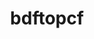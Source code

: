 ---
title: "bdftopcf"
layout: cache
categories: [package, develop-2025-04-27]
meta: {"compilers": ["gcc@10.5.0", "gcc@11.1.0", "gcc@11.4.0", "gcc@13.3.0"], "num_specs": 5, "num_specs_by_stack": {"data-vis-sdk": 1, "developer-tools-aarch64-linux-gnu": 1, "developer-tools-x86_64_v3-linux-gnu": 1, "e4s": 1, "hep": 1, "root": 5}, "oss": ["centos7", "rhel8", "ubuntu20.04", "ubuntu22.04"], "platforms": ["linux"], "stacks": ["data-vis-sdk", "developer-tools-aarch64-linux-gnu", "developer-tools-x86_64_v3-linux-gnu", "e4s", "hep", "root"], "targets": ["aarch64", "x86_64_v3"], "versions": ["1.1.1"]}
spec_details: [{"compiler": "gcc@11.4.0", "hash": "eeufvl2pmhbzeqfkry3yrqphjipmcxn5", "os": "ubuntu22.04", "platform": "linux", "size": "-", "stacks": ["hep", "root"], "target": "x86_64_v3", "variants": ["build_system=autotools"], "versions": ["1.1.1"]}, {"compiler": "gcc@13.3.0", "hash": "ey6tugq32ukueig6xtbnii2hbpwwwg2z", "os": "rhel8", "platform": "linux", "size": "-", "stacks": ["developer-tools-aarch64-linux-gnu", "root"], "target": "aarch64", "variants": ["build_system=autotools"], "versions": ["1.1.1"]}, {"compiler": "gcc@10.5.0", "hash": "k5li4ngkikzbnnx74d7g7iccg5xcpiht", "os": "centos7", "platform": "linux", "size": "-", "stacks": ["developer-tools-x86_64_v3-linux-gnu", "root"], "target": "x86_64_v3", "variants": ["build_system=autotools"], "versions": ["1.1.1"]}, {"compiler": "gcc@11.1.0", "hash": "nqj6euc5htg3wv4fgcfo5m3fzltqy3ug", "os": "ubuntu20.04", "platform": "linux", "size": "-", "stacks": ["data-vis-sdk", "root"], "target": "x86_64_v3", "variants": ["build_system=autotools"], "versions": ["1.1.1"]}, {"compiler": "gcc@11.4.0", "hash": "witmyg6336oingfikcvbfxsngo6eiidw", "os": "ubuntu22.04", "platform": "linux", "size": "-", "stacks": ["e4s", "root"], "target": "x86_64_v3", "variants": ["build_system=autotools"], "versions": ["1.1.1"]}]
---
